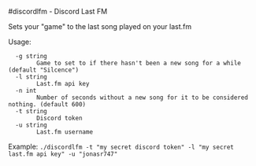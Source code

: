 #discordlfm - Discord Last FM 

Sets your "game" to the last song played on your last.fm

Usage:
```
  -g string
        Game to set to if there hasn't been a new song for a while (default "Silcence")
  -l string
        Last.fm api key
  -n int
        Number of seconds without a new song for it to be considered nothing. (default 600)
  -t string
        Discord token
  -u string
        Last.fm username
```

Example: `./discordlfm -t "my secret discord token" -l "my secret last.fm api key" -u "jonasr747"`